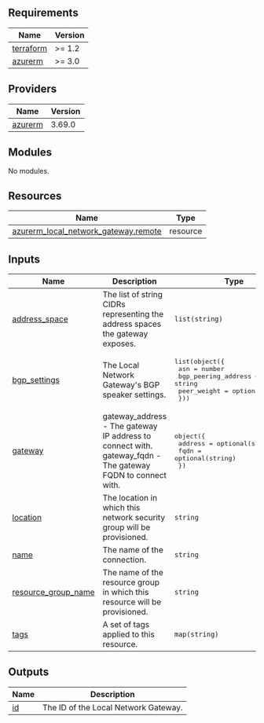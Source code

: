 <!-- BEGIN_TF_DOCS -->
## Requirements

| Name | Version |
|------|---------|
| <a name="requirement_terraform"></a> [terraform](#requirement\_terraform) | >= 1.2 |
| <a name="requirement_azurerm"></a> [azurerm](#requirement\_azurerm) | >= 3.0 |

## Providers

| Name | Version |
|------|---------|
| <a name="provider_azurerm"></a> [azurerm](#provider\_azurerm) | 3.69.0 |

## Modules

No modules.

## Resources

| Name | Type |
|------|------|
| [azurerm_local_network_gateway.remote](https://registry.terraform.io/providers/hashicorp/azurerm/latest/docs/resources/local_network_gateway) | resource |

## Inputs

| Name | Description | Type | Default | Required |
|------|-------------|------|---------|:--------:|
| <a name="input_address_space"></a> [address\_space](#input\_address\_space) | The list of string CIDRs representing the address spaces the gateway exposes. | `list(string)` | `[]` | no |
| <a name="input_bgp_settings"></a> [bgp\_settings](#input\_bgp\_settings) | The Local Network Gateway's BGP speaker settings. | <pre>list(object({<br>    asn                 = number<br>    bgp_peering_address = string<br>    peer_weight         = optional(number)<br>  }))</pre> | `[]` | no |
| <a name="input_gateway"></a> [gateway](#input\_gateway) | gateway\_address - The gateway IP address to connect with.<br>gateway\_fqdn - The gateway FQDN to connect with. | <pre>object({<br>    address = optional(string)<br>    fqdn    = optional(string)<br>  })</pre> | <pre>{<br>  "address": null,<br>  "fqdn": null<br>}</pre> | no |
| <a name="input_location"></a> [location](#input\_location) | The location in which this network security group will be provisioned. | `string` | n/a | yes |
| <a name="input_name"></a> [name](#input\_name) | The name of the connection. | `string` | n/a | yes |
| <a name="input_resource_group_name"></a> [resource\_group\_name](#input\_resource\_group\_name) | The name of the resource group in which this resource will be provisioned. | `string` | n/a | yes |
| <a name="input_tags"></a> [tags](#input\_tags) | A set of tags applied to this resource. | `map(string)` | `{}` | no |

## Outputs

| Name | Description |
|------|-------------|
| <a name="output_id"></a> [id](#output\_id) | The ID of the Local Network Gateway. |
<!-- END_TF_DOCS -->
